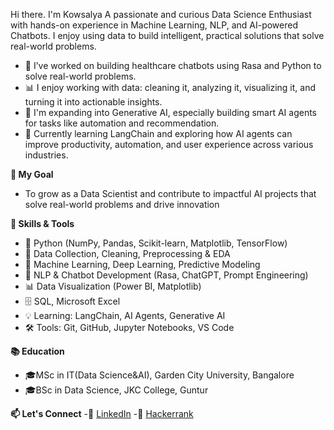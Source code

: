  Hi there. I'm Kowsalya
 A passionate and curious Data Science Enthusiast with hands-on experience in Machine Learning, NLP, and AI-powered Chatbots. I enjoy using data to build intelligent, practical solutions that solve real-world problems.

- 🔭 I’ve worked on building healthcare chatbots using Rasa and Python to solve real-world problems.
- 📊 I enjoy working with data: cleaning it, analyzing it, visualizing it, and turning it into actionable insights.
- 🤖 I'm expanding into Generative AI, especially building smart AI agents for tasks like automation and recommendation.
- 🌱  Currently learning LangChain and exploring how AI agents can improve productivity, automation, and user experience across various industries.

**🎯 My Goal**
- To grow as a Data Scientist and contribute to impactful AI projects that solve real-world problems and drive innovation

**🧠 Skills & Tools**
- 🐍 Python (NumPy, Pandas, Scikit-learn, Matplotlib, TensorFlow)
- 🧹 Data Collection, Cleaning, Preprocessing & EDA
- 🧠 Machine Learning, Deep Learning, Predictive Modeling 
- 💬 NLP & Chatbot Development (Rasa, ChatGPT, Prompt Engineering)
- 📊 Data Visualization (Power BI, Matplotlib)
- 🗄️ SQL, Microsoft Excel
- 💡 Learning: LangChain, AI Agents, Generative AI
- 🛠️ Tools: Git, GitHub, Jupyter Notebooks, VS Code

**📚 Education**
- 🎓MSc in IT(Data Science&AI), Garden City University, Bangalore  
- 🎓BSc in Data Science, JKC College, Guntur

**📫 Let's Connect**
-🔗 [LinkedIn](https://www.linkedin.com/in/kowsalyamannepalli/)
-🔗 [Hackerrank](https://www.hackerrank.com/profile/Kowsalya23)
  









